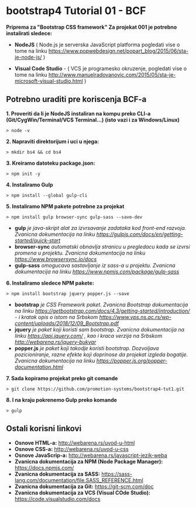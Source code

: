 # bootstrap4 Tutorial 01 - BCF

**Priprema za "Bootstrap CSS framework"
Za projekat 001 je potrebno instalirati sledece:**

* **NodeJS** ( Node.js je serverska JavaScript platforma pogledati vise o tome na linku https://www.popwebdesign.net/popart_blog/2015/06/sta-je-node-js/ )

* **Visual Code Studio** - ( VCS je programesko okruzenje, pogledati vise o tome na linku http://www.manuelradovanovic.com/2015/05/sta-je-microsoft-visual-studio.html )

## Potrebno uraditi pre koriscenja BCF-a

**1. Proveriti da li je NodeJS instaliran na kompu preko CLI-a (Git/CygWin/Terminal/VCS Terminal...) (isto vazi i za Windows/Linux)**

`> node -v`

**2. Napraviti direktorijum i uci u njega:**

`> mkdir bs4 && cd bs4`

**3. Kreiramo datoteku package.json:**

`> npm init -y`

**4. Instaliramo Gulp**

`> npm install --global gulp-cli`

**5. Instaliramo NPM pakete potrebne za projekat**

`> npm install gulp browser-sync gulp-sass --save-dev`

* **gulp** *je java-skript alat za izvrsavanje zadataka kod front-end razvoja. Zvanicna dokumentacija na linku https://gulpjs.com/docs/en/getting-started/quick-start*
* **browser-sync** *automatski obnavlja stranicu u pregledacu kada se izvrsi promena u projektu. Zvanicna dokumentacija na linku https://www.browsersync.io/docs*
* **gulp-sass** *omogucava sastavljanje iz sass-a u projektu. Zvanicna dokumentacija na linku https://www.npmjs.com/package/gulp-sass*

**6. Instaliramo sledece NPM pakete:**

`> npm install bootstrap jquery popper.js --save`

* **bootstrap** *je CSS Framework paket. Zvanicna Bootstrap dokumentacija na linku https://getbootstrap.com/docs/4.3/getting-started/introduction/ - i kratak opis o istom na Srbskom https://www.vps.ns.ac.rs/wp-content/uploads/2018/12/09_Bootstrap.pdf*
* **jquery** *je paket koji koristi sam bootstrap. Zvanicna dokumentacija na linku https://api.jquery.com/ , kao i kraca verzija na Srbskom http://webarena.rs/jquery-bukvar*
* **popper.js** *je paket koji takodje koristi bootstrap. Dozvoljava pozicioniranje, razne efekte koji doprinose da projekat izgleda bogatije. Zvanicna dokumentacija na linku https://popper.js.org/popper-documentation.html*

**7. Sada kopiramo projekat preko git comande**

`> git clone https://github.com/promotion-systems/bootstrap4-tut1.git`

**8. I na kraju pokrenemo Gulp preko komande**

`> gulp`

## Ostali korisni linkovi  

* **Osnove HTML-a:** http://webarena.rs/uvod-u-html
* **Osnove CSS-a:** http://webarena.rs/uvod-u-css
* **Osnove JavaScrip-a:** http://webarena.rs/javascript-jezik-weba
* **Zvanicna dokumentacija za NPM (Node Package Manager):** https://docs.npmjs.com/
* **Zvanicna dokumentacija za SASS:** https://sass-lang.com/documentation/file.SASS_REFERENCE.html
* **Zvanicna dokumentacija za Git:** https://git-scm.com/doc
* **Zvanicna dokumentacija za VCS (Visual COde Studio):** https://code.visualstudio.com/docs

